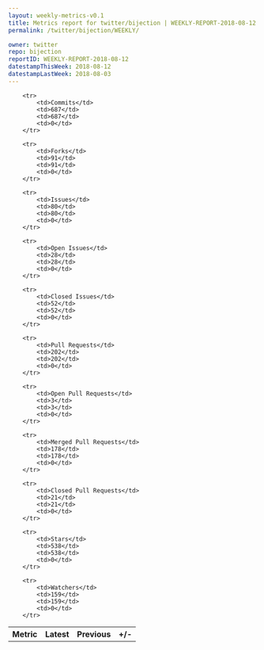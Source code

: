 ```yaml
---
layout: weekly-metrics-v0.1
title: Metrics report for twitter/bijection | WEEKLY-REPORT-2018-08-12
permalink: /twitter/bijection/WEEKLY/

owner: twitter
repo: bijection
reportID: WEEKLY-REPORT-2018-08-12
datestampThisWeek: 2018-08-12
datestampLastWeek: 2018-08-03
---
```




<table style="width: 100%;">
    <tr>
        <th>Metric</th>
        <th>Latest</th>
        <th>Previous</th>
        <th>+/-</th>
    </tr>

        <tr>
            <td>Commits</td>
            <td>687</td>
            <td>687</td>
            <td>0</td>
        </tr>
        
        <tr>
            <td>Forks</td>
            <td>91</td>
            <td>91</td>
            <td>0</td>
        </tr>
        
        <tr>
            <td>Issues</td>
            <td>80</td>
            <td>80</td>
            <td>0</td>
        </tr>
        
        <tr>
            <td>Open Issues</td>
            <td>28</td>
            <td>28</td>
            <td>0</td>
        </tr>
        
        <tr>
            <td>Closed Issues</td>
            <td>52</td>
            <td>52</td>
            <td>0</td>
        </tr>
        
        <tr>
            <td>Pull Requests</td>
            <td>202</td>
            <td>202</td>
            <td>0</td>
        </tr>
        
        <tr>
            <td>Open Pull Requests</td>
            <td>3</td>
            <td>3</td>
            <td>0</td>
        </tr>
        
        <tr>
            <td>Merged Pull Requests</td>
            <td>178</td>
            <td>178</td>
            <td>0</td>
        </tr>
        
        <tr>
            <td>Closed Pull Requests</td>
            <td>21</td>
            <td>21</td>
            <td>0</td>
        </tr>
        
        <tr>
            <td>Stars</td>
            <td>538</td>
            <td>538</td>
            <td>0</td>
        </tr>
        
        <tr>
            <td>Watchers</td>
            <td>159</td>
            <td>159</td>
            <td>0</td>
        </tr>
        
</table>
